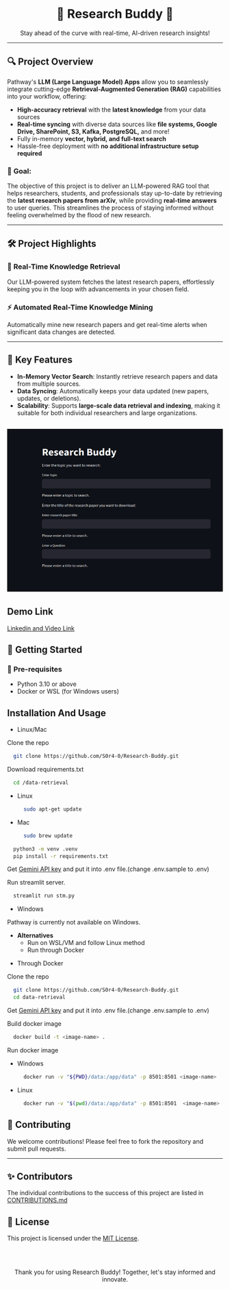 <div align="center">

# 🚀 **Research Buddy** 🚀  
Stay ahead of the curve with real-time, AI-driven research insights!

</div>

---

## 🔍 **Project Overview**

Pathway's **LLM (Large Language Model) Apps** allow you to seamlessly integrate cutting-edge **Retrieval-Augmented Generation (RAG)** capabilities into your workflow, offering:

- **High-accuracy retrieval** with the **latest knowledge** from your data sources
- **Real-time syncing** with diverse data sources like **file systems, Google Drive, SharePoint, S3, Kafka, PostgreSQL,** and more!
- Fully in-memory **vector, hybrid, and full-text search**
- Hassle-free deployment with **no additional infrastructure setup required**

### 🎯 **Goal:**
The objective of this project is to deliver an LLM-powered RAG tool that helps researchers, students, and professionals stay up-to-date by retrieving the **latest research papers from arXiv**, while providing **real-time answers** to user queries. This streamlines the process of staying informed without feeling overwhelmed by the flood of new research.

---

## 🛠️ **Project Highlights**

### 🚀 **Real-Time Knowledge Retrieval**
Our LLM-powered system fetches the latest research papers, effortlessly keeping you in the loop with advancements in your chosen field.


### ⚡ **Automated Real-Time Knowledge Mining**
Automatically mine new research papers and get real-time alerts when significant data changes are detected.

---

## 🧰 **Key Features**

- **In-Memory Vector Search**: Instantly retrieve research papers and data from multiple sources.
- **Data Syncing**: Automatically keeps your data updated (new papers, updates, or deletions).
- **Scalability**: Supports **large-scale data retrieval and indexing**, making it suitable for both individual researchers and large organizations.

![alt text](<data-retrieval/images/preview.png>)
---


## Demo Link
 [Linkedin and Video Link](https://www.linkedin.com/posts/vedant-airon-1592b1289_llm-ai-dataprocessing-activity-7246561374359691264-uWUz?utm_source=share&utm_medium=member_android)

## 🚀 **Getting Started**

### 🔧 **Pre-requisites**
- Python 3.10 or above
- Docker or WSL (for Windows users)

## Installation And Usage

- Linux/Mac

Clone the repo

```bash
  git clone https://github.com/S0r4-0/Research-Buddy.git
```

Download requirements.txt

```bash
  cd /data-retrieval
```

- Linux
  
  ```bash
    sudo apt-get update 
  ```

- Mac
  
  ```bash
    sudo brew update
  ```

```bash
  python3 -m venv .venv
  pip install -r requirements.txt
```

Get [Gemini API key](https://aistudio.google.com/app/apikey) and put it into .env file.(change .env.sample to .env)

Run streamlit server.

```bash
  streamlit run stm.py
```

- Windows
  
Pathway is currently not available on Windows.

* **Alternatives**  
  * Run on WSL/VM and follow Linux method
  * Run through Docker 

- Through Docker

Clone the repo

```bash
  git clone https://github.com/S0r4-0/Research-Buddy.git
  cd data-retrieval
```

Get [Gemini API key](https://aistudio.google.com/app/apikey) and put it into .env file.(change .env.sample to .env)

Build docker image

```bash
  docker build -t <image-name> .
```

Run docker image

- Windows
  
  ```bash
    docker run -v "${PWD}/data:/app/data" -p 8501:8501 <image-name>
  ```

- Linux

  ```bash
    docker run -v "$(pwd)/data:/app/data" -p 8501:8501  <image-name>
  ```

## 🤝 **Contributing**

We welcome contributions! Please feel free to fork the repository and submit pull requests.

---

## ✨ Contributors

The individual contributions to the success of this project are listed in [CONTRIBUTIONS.md](CONTRIBUTIONS.md)

## 📄 **License**

This project is licensed under the [MIT License](LICENSE).

<br><br>
<div align="center">
Thank you for using Research Buddy! Together, let's stay informed and innovate.

</div>